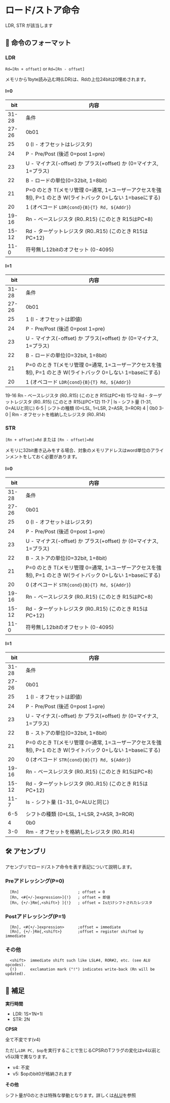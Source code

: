 # ロード/ストア命令

LDR, STR が該当します

## 📜 命令のフォーマット

### LDR

`Rd=[Rn + offset]` or `Rd=[Rn - offset]`

メモリから1byte読み込む時(LDR)は、Rdの上位24bitは0埋めされます。

#### I=0

 bit  |  内容
---- | ----
31-28 | 条件
27-26 | 0b01
25 | 0 (I - オフセットはレジスタ)
24 | P - Pre/Post (後述 0=post 1=pre)
23 | U - マイナス(-offset) か プラス(+offset) か (0=マイナス, 1=プラス)
22 | B - ロードの単位(0=32bit, 1=8bit)
21 | P=0 のとき T(メモリ管理 0=通常, 1=ユーザーアクセスを強制), P=1 のとき W(ライトバック 0=しない 1=baseにする)
20 | 1 (オペコード `LDR{cond}{B}{T} Rd, ${Addr}`)
19-16 | Rn - ベースレジスタ (R0..R15) (このとき R15はPC+8)
15-12 | Rd - ターゲットレジスタ (R0..R15) (このとき R15はPC+12)
11-0  | 符号無し12bitのオフセット (0-4095)

#### I=1

 bit  |  内容
---- | ----
31-28 | 条件
27-26 | 0b01
25 | 1 (I - オフセットは即値)
24 | P - Pre/Post (後述 0=post 1=pre)
23 | U - マイナス(-offset) か プラス(+offset) か (0=マイナス, 1=プラス)
22 | B - ロードの単位(0=32bit, 1=8bit)
21 | P=0 のとき T(メモリ管理 0=通常, 1=ユーザーアクセスを強制), P=1 のとき W(ライトバック 0=しない 1=baseにする)
20 | 1 (オペコード `LDR{cond}{B}{T} Rd, ${Addr}`)
19-16  Rn - ベースレジスタ (R0..R15) (このとき R15はPC+8)
15-12  Rd - ターゲットレジスタ (R0..R15) (このとき R15はPC+12)
11-7 | Is - シフト量 (1-31, 0=ALUと同じ)
6-5  | シフトの種類 (0=LSL, 1=LSR, 2=ASR, 3=ROR)
4    | 0b0
3-0  | Rm - オフセットを格納したレジスタ (R0..R14)

### STR

`[Rn + offset]=Rd` または `[Rn - offset]=Rd`

メモリに32bit書き込みをする場合、対象のメモリアドレスはword単位のアラインメントをしておく必要があります。

#### I=0

 bit  |  内容
---- | ----
31-28 | 条件
27-26 | 0b01
25 | 0 (I - オフセットはレジスタ)
24 | P - Pre/Post (後述 0=post 1=pre)
23 | U - マイナス(-offset) か プラス(+offset) か (0=マイナス, 1=プラス)
22 | B - ストアの単位(0=32bit, 1=8bit)
21 | P=0 のとき T(メモリ管理 0=通常, 1=ユーザーアクセスを強制), P=1 のとき W(ライトバック 0=しない 1=baseにする)
20 | 0 (オペコード `STR{cond}{B}{T} Rd, ${Addr}`)
19-16 | Rn - ベースレジスタ (R0..R15) (このとき R15はPC+8)
15-12 | Rd - ターゲットレジスタ (R0..R15) (このとき R15はPC+12)
11-0  | 符号無し12bitのオフセット (0-4095)

#### I=1

 bit  |  内容
---- | ----
31-28 | 条件
27-26 | 0b01
25 | 1 (I - オフセットは即値)
24 | P - Pre/Post (後述 0=post 1=pre)
23 | U - マイナス(-offset) か プラス(+offset) か (0=マイナス, 1=プラス)
22 | B - ストアの単位(0=32bit, 1=8bit)
21 | P=0 のとき T(メモリ管理 0=通常, 1=ユーザーアクセスを強制), P=1 のとき W(ライトバック 0=しない 1=baseにする)
20 | 0 (オペコード `STR{cond}{B}{T} Rd, ${Addr}`)
19-16 | Rn - ベースレジスタ (R0..R15) (このとき R15はPC+8)
15-12 | Rd - ターゲットレジスタ (R0..R15) (このとき R15はPC+12)
11-7 | Is - シフト量 (1-31, 0=ALUと同じ)
6-5  | シフトの種類 (0=LSL, 1=LSR, 2=ASR, 3=ROR)
4    | 0b0
3-0  | Rm - オフセットを格納したレジスタ (R0..R14)

## 🛠 アセンブリ

アセンブリでロード/ストア命令を表す表記について説明します。

### Preアドレッシング(P=0)

```
  [Rn]                          ; offset = 0
  [Rn, <#{+/-}expression>]{!}   ; offset = 即値
  [Rn, {+/-}Rm{,<shift>} ]{!}   ; offset = Isだけシフトされたレジスタ
```

### Postアドレッシング(P=1)

```
  [Rn], <#{+/-}expression>      ;offset = immediate
  [Rn], {+/-}Rm{,<shift>}       ;offset = register shifted by immediate
```

### その他

```
  <shift>  immediate shift such like LSL#4, ROR#2, etc. (see ALU opcodes).
  {!}      exclamation mark ("!") indicates write-back (Rn will be updated).
```

## 🔎 補足

**実行時間**

- LDR: 1S+1N+1I
- STR: 2N

**CPSR**

全て不変です(v4)

ただし`LDR PC, $op`を実行することで生じるCPSRのTフラグの変化はv4以前とv5以降で異なります。

- v4: 不変
- v5: $opのbit0が格納されます

**その他**

シフト量が0のときは特殊な挙動となります。詳しくは[ALU](./alu.md)を参照

